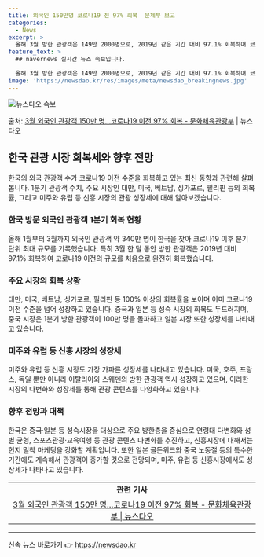 ```yaml
---
title: 외국인 150만명 코로나19 전 97% 회복  문체부 보고
categories:
  - News
excerpt: >
  올해 3월 방한 관광객은 149만 2000명으로, 2019년 같은 기간 대비 97.1% 회복하며 코로나19 …
feature_text: >
  ## navernews 실시간 뉴스 속보입니다.

  올해 3월 방한 관광객은 149만 2000명으로, 2019년 같은 기간 대비 97.1% 회복하며 코로나19 …
image: 'https://newsdao.kr/res/images/meta/newsdao_breakingnews.jpg'
---
```


![뉴스다오 속보](https://newsdao.kr/res/images/meta/newsdao_breakingnews.jpg)

<p>출처: <a href="https://newsdao.kr/3694" rel="dofollow">3월 외국인 관광객 150만 명…코로나19 이전 97% 회복 - 문화체육관광부</a> | 뉴스다오</p>

<h2 data-ke-size="size26">한국 관광 시장 회복세와 향후 전망</h2>
<p data-ke-size="size16">한국의 외국 관광객 수가 코로나19 이전 수준을 회복하고 있는 최신 동향과 관련해 살펴봅니다. 1분기 관광객 수치, 주요 시장인 대만, 미국, 베트남, 싱가포르, 필리핀 등의 회복률, 그리고 미주와 유럽 등 신흥 시장의 관광 성장세에 대해 알아보겠습니다.</p>

<h3 data-ke-size="size24">한국 방문 외국인 관광객 1분기 회복 현황</h3>
<p data-ke-size="size16">올해 1월부터 3월까지 외국인 관광객 약 340만 명이 한국을 찾아 코로나19 이후 분기 단위 최대 규모를 기록했습니다. 특히 3월 한 달 동안 방한 관광객은 2019년 대비 97.1% 회복하여 코로나19 이전의 규모를 처음으로 완전히 회복했습니다.</p>

<h3 data-ke-size="size24">주요 시장의 회복 상황</h3>
<p data-ke-size="size16">대만, 미국, 베트남, 싱가포르, 필리핀 등 100% 이상의 회복률을 보이며 이미 코로나19 이전 수준을 넘어 성장하고 있습니다. 중국과 일본 등 성숙 시장의 회복도 두드러지며, 중국 시장은 1분기 방한 관광객이 100만 명을 돌파하고 일본 시장 또한 성장세를 나타내고 있습니다.</p>

<h3 data-ke-size="size24">미주와 유럽 등 신흥 시장의 성장세</h3>
<p data-ke-size="size16">미주와 유럽 등 신흥 시장도 가장 가파른 성장세를 나타내고 있습니다. 미국, 호주, 프랑스, 독일 뿐만 아니라 이탈리아와 스웨덴의 방한 관광객 역시 성장하고 있으며, 이러한 시장의 다변화와 성장세를 통해 관광 콘텐츠를 다양화하고 있습니다.</p>

<h3 data-ke-size="size24">향후 전망과 대책</h3>
<p data-ke-size="size16">한국은 중국·일본 등 성숙시장을 대상으로 주요 방한층을 중심으로 연령대 다변화와 성별 균형, 스포츠관광·교육여행 등 관광 콘텐츠 다변화를 추진하고, 신흥시장에 대해서는 현지 밀착 마케팅을 강화할 계획입니다. 또한 일본 골든위크와 중국 노동절 등의 특수한 기간에도 계속해서 관광객이 증가할 것으로 전망되며, 미주, 유럽 등 신흥시장에서도 성장세가 나타나고 있습니다.</p>

<table>
	<tr>
		<td style="text-align: center; height: 17px;"><b>관련 기사</b></td>
	</tr>
	<tr>
		<td style="text-align: center; height: 17px;"><a href="https://newsdao.kr/3694">3월 외국인 관광객 150만 명…코로나19 이전 97% 회복 - 문화체육관광부 | 뉴스다오</a></td>
	</tr>
</table>
<hr> 

신속 뉴스 바로가기 👉 <a href="https://newsdao.kr" rel="dofollow">https://newsdao.kr</a>


